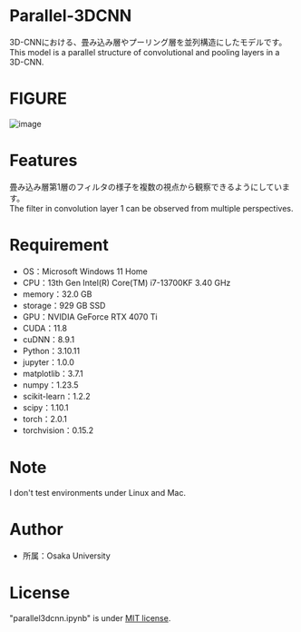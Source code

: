 # Parallel-3DCNN

3D-CNNにおける、畳み込み層やプーリング層を並列構造にしたモデルです。
<br>This model is a parallel structure of convolutional and pooling layers in a 3D-CNN.

# FIGURE

![image](https://github.com/user-attachments/assets/ac5ccc65-eea4-4c6d-b4de-fc483ef55db4)

# Features

畳み込み層第1層のフィルタの様子を複数の視点から観察できるようにしています。
<br>The filter in convolution layer 1 can be observed from multiple perspectives.

# Requirement

* OS：Microsoft Windows 11 Home 
* CPU：13th Gen Intel(R) Core(TM) i7-13700KF  3.40 GHz 
* memory：32.0 GB 
* storage：929 GB SSD 
* GPU：NVIDIA GeForce RTX 4070 Ti 
* CUDA：11.8 
* cuDNN：8.9.1 
* Python：3.10.11
* jupyter：1.0.0 
* matplotlib：3.7.1 
* numpy：1.23.5 
* scikit-learn：1.2.2 
* scipy：1.10.1 
* torch：2.0.1 
* torchvision：0.15.2 

# Note

I don't test environments under Linux and Mac.

# Author

* 所属：Osaka University

# License

"parallel3dcnn.ipynb" is under [MIT license](https://en.wikipedia.org/wiki/MIT_License).

